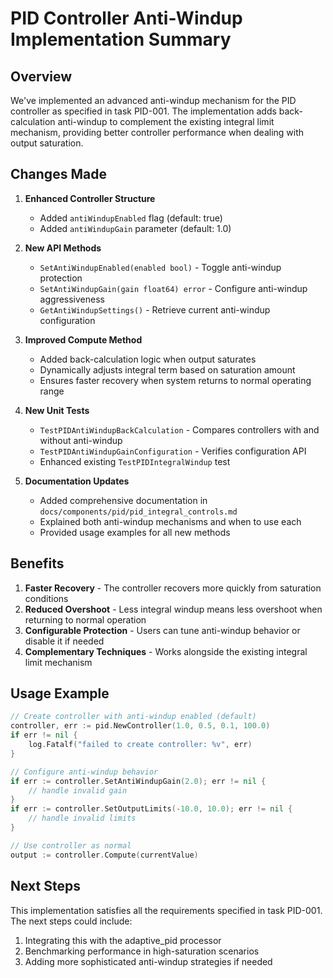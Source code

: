 # PID Controller Anti-Windup Implementation Summary

## Overview

We've implemented an advanced anti-windup mechanism for the PID controller as specified in task PID-001. The implementation adds back-calculation anti-windup to complement the existing integral limit mechanism, providing better controller performance when dealing with output saturation.

## Changes Made

1. **Enhanced Controller Structure**
   - Added `antiWindupEnabled` flag (default: true)
   - Added `antiWindupGain` parameter (default: 1.0)

2. **New API Methods**
   - `SetAntiWindupEnabled(enabled bool)` - Toggle anti-windup protection
   - `SetAntiWindupGain(gain float64) error` - Configure anti-windup aggressiveness
   - `GetAntiWindupSettings()` - Retrieve current anti-windup configuration

3. **Improved Compute Method**
   - Added back-calculation logic when output saturates
   - Dynamically adjusts integral term based on saturation amount
   - Ensures faster recovery when system returns to normal operating range

4. **New Unit Tests**
   - `TestPIDAntiWindupBackCalculation` - Compares controllers with and without anti-windup
   - `TestPIDAntiWindupGainConfiguration` - Verifies configuration API
   - Enhanced existing `TestPIDIntegralWindup` test

5. **Documentation Updates**
   - Added comprehensive documentation in `docs/components/pid/pid_integral_controls.md`
   - Explained both anti-windup mechanisms and when to use each
   - Provided usage examples for all new methods

## Benefits

1. **Faster Recovery** - The controller recovers more quickly from saturation conditions
2. **Reduced Overshoot** - Less integral windup means less overshoot when returning to normal operation
3. **Configurable Protection** - Users can tune anti-windup behavior or disable it if needed
4. **Complementary Techniques** - Works alongside the existing integral limit mechanism

## Usage Example

```go
// Create controller with anti-windup enabled (default)
controller, err := pid.NewController(1.0, 0.5, 0.1, 100.0)
if err != nil {
    log.Fatalf("failed to create controller: %v", err)
}

// Configure anti-windup behavior
if err := controller.SetAntiWindupGain(2.0); err != nil {
    // handle invalid gain
}
if err := controller.SetOutputLimits(-10.0, 10.0); err != nil {
    // handle invalid limits
}

// Use controller as normal
output := controller.Compute(currentValue)
```

## Next Steps

This implementation satisfies all the requirements specified in task PID-001. The next steps could include:

1. Integrating this with the adaptive_pid processor
2. Benchmarking performance in high-saturation scenarios
3. Adding more sophisticated anti-windup strategies if needed